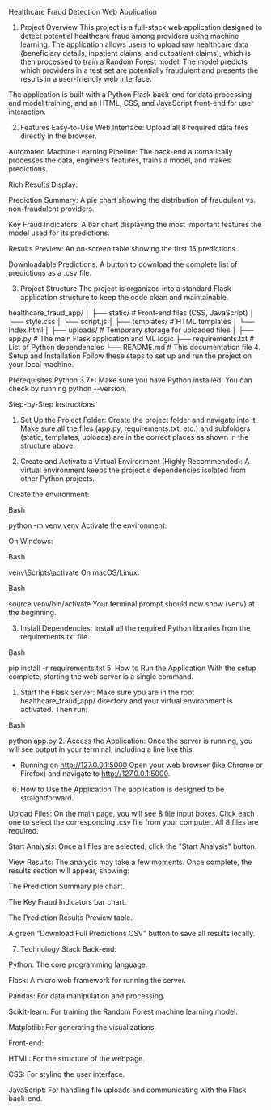 Healthcare Fraud Detection Web Application
1. Project Overview
This project is a full-stack web application designed to detect potential healthcare fraud among providers using machine learning. The application allows users to upload raw healthcare data (beneficiary details, inpatient claims, and outpatient claims), which is then processed to train a Random Forest model. The model predicts which providers in a test set are potentially fraudulent and presents the results in a user-friendly web interface.

The application is built with a Python Flask back-end for data processing and model training, and an HTML, CSS, and JavaScript front-end for user interaction.

2. Features
Easy-to-Use Web Interface: Upload all 8 required data files directly in the browser.

Automated Machine Learning Pipeline: The back-end automatically processes the data, engineers features, trains a model, and makes predictions.

Rich Results Display:

Prediction Summary: A pie chart showing the distribution of fraudulent vs. non-fraudulent providers.

Key Fraud Indicators: A bar chart displaying the most important features the model used for its predictions.

Results Preview: An on-screen table showing the first 15 predictions.

Downloadable Predictions: A button to download the complete list of predictions as a .csv file.

3. Project Structure
The project is organized into a standard Flask application structure to keep the code clean and maintainable.

healthcare_fraud_app/
│
├── static/                 # Front-end files (CSS, JavaScript)
│   ├── style.css
│   └── script.js
│
├── templates/              # HTML templates
│   └── index.html
│
├── uploads/                # Temporary storage for uploaded files
│
├── app.py                  # The main Flask application and ML logic
├── requirements.txt        # List of Python dependencies
└── README.md               # This documentation file
4. Setup and Installation
Follow these steps to set up and run the project on your local machine.

Prerequisites
Python 3.7+: Make sure you have Python installed. You can check by running python --version.

Step-by-Step Instructions
1. Set Up the Project Folder:
Create the project folder and navigate into it. Make sure all the files (app.py, requirements.txt, etc.) and subfolders (static, templates, uploads) are in the correct places as shown in the structure above.

2. Create and Activate a Virtual Environment (Highly Recommended):
A virtual environment keeps the project's dependencies isolated from other Python projects.

Create the environment:

Bash

python -m venv venv
Activate the environment:

On Windows:

Bash

venv\Scripts\activate
On macOS/Linux:

Bash

source venv/bin/activate
Your terminal prompt should now show (venv) at the beginning.

3. Install Dependencies:
Install all the required Python libraries from the requirements.txt file.

Bash

pip install -r requirements.txt
5. How to Run the Application
With the setup complete, starting the web server is a single command.

1. Start the Flask Server:
Make sure you are in the root healthcare_fraud_app/ directory and your virtual environment is activated. Then run:

Bash

python app.py
2. Access the Application:
Once the server is running, you will see output in your terminal, including a line like this:

 * Running on http://127.0.0.1:5000
Open your web browser (like Chrome or Firefox) and navigate to http://127.0.0.1:5000.

6. How to Use the Application
The application is designed to be straightforward.

Upload Files: On the main page, you will see 8 file input boxes. Click each one to select the corresponding .csv file from your computer. All 8 files are required.

Start Analysis: Once all files are selected, click the "Start Analysis" button.

View Results: The analysis may take a few moments. Once complete, the results section will appear, showing:

The Prediction Summary pie chart.

The Key Fraud Indicators bar chart.

The Prediction Results Preview table.

A green "Download Full Predictions CSV" button to save all results locally.

7. Technology Stack
Back-end:

Python: The core programming language.

Flask: A micro web framework for running the server.

Pandas: For data manipulation and processing.

Scikit-learn: For training the Random Forest machine learning model.

Matplotlib: For generating the visualizations.

Front-end:

HTML: For the structure of the webpage.

CSS: For styling the user interface.

JavaScript: For handling file uploads and communicating with the Flask back-end.
